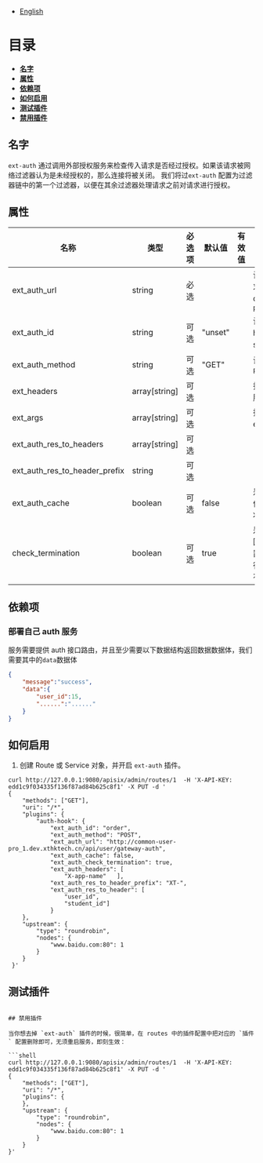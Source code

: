 <!--
#
# Licensed to the Apache Software Foundation (ASF) under one or more
# contributor license agreements.  See the NOTICE file distributed with
# this work for additional information regarding copyright ownership.
# The ASF licenses this file to You under the Apache License, Version 2.0
# (the "License"); you may not use this file except in compliance with
# the License.  You may obtain a copy of the License at
#
#     http://www.apache.org/licenses/LICENSE-2.0
#
# Unless required by applicable law or agreed to in writing, software
# distributed under the License is distributed on an "AS IS" BASIS,
# WITHOUT WARRANTIES OR CONDITIONS OF ANY KIND, either express or implied.
# See the License for the specific language governing permissions and
# limitations under the License.
#
-->

- [English](../../plugins/auth-hook.md)

# 目录

- [**名字**](#名字)
- [**属性**](#属性)
- [**依赖项**](#依赖项)
- [**如何启用**](#如何启用)
- [**测试插件**](#测试插件)
- [**禁用插件**](#禁用插件)

## 名字

`ext-auth` 通过调用外部授权服务来检查传入请求是否经过授权。如果该请求被网络过滤器认为是未经授权的，那么连接将被关闭。
我们将过`ext-auth` 配置为过滤器链中的第一个过滤器，以便在其余过滤器处理请求之前对请求进行授权。


## 属性

| 名称                      | 类型          | 必选项 | 默认值  | 有效值 | 描述                                                                                                                                                                                                                                                                    |
| ------------------------- | ------------- | ------ | ------- | ------ | ----------------------------------------------------------------------------------------------------------------------------------------------------------------------------------------------------------------------------------------------------------------------- |
| ext_auth_url             | string        | 必选   |         |        | 设置`auth-server` 的访问路由 插件会自动携带请求的`path,action,client_ip`携带到域名后面作为 query 参数`?path=path&action=action&client_ip=client_ip`                                                                                                      |
| ext_auth_id              | string        | 可选   | "unset" |        | 设置`ext_auth_id`, 该`ext_auth_id`将携带在 header 中`Auth-Hook-Id`请求自定义的 auth-server 服务                                                                                                                                                                       |
| ext_auth_method          | string        | 可选   | "GET"   |        | 设置 `auth-server` 的访问方法，默认是`GET`,只允许`POST`,`GET`                                                                                                                                                                                                           |
| ext_headers              | array[string] | 可选   |         |        | 指定业务请求的 header 参数 代理请求 ext_auth 服务，默认会携带`Authorization`                                                                                                                                                                                                |
| ext_args                 | array[string] | 可选   |         |        | 指定请求 query 参数 代理以 query 参数请求 ext_auth 服务                                                                                                                                                                                                                     |
| ext_auth_res_to_headers       | array[string] | 可选   |         |        | |
| ext_auth_res_to_header_prefix | string        | 可选   |     |        | |                                                                                                                                                                                                     |
| ext_auth_cache                | boolean       | 可选   | false   |        | 是否缓存相同 token 请求 ext_auth 服务的数据体，默认`false` 根据自己业务情况考虑,若开启，将缓存 60S                                                                                                                                                                          |
| check_termination         | boolean       | 可选   | true    |        | 是否请求 auth-server 验证后立即中断请求并返回错误信息，`true` 默认开启立即拦截返回，若设置`false` ，auth-server 若返回错误，也将继续放行，同时将 `ext_auth_res_to_headers` 设置的所有映射 header 字段删除。                                                                 |

## 依赖项

### 部署自己 auth 服务

服务需要提供 auth 接口路由，并且至少需要以下数据结构返回数据数据体，我们需要其中的`data`数据体

```json
{
    "message":"success",
    "data":{
        "user_id":15,
        "......":"......"
    }
}
```

## 如何启用

1. 创建 Route 或 Service 对象，并开启 `ext-auth` 插件。

```shell
curl http://127.0.0.1:9080/apisix/admin/routes/1  -H 'X-API-KEY: edd1c9f034335f136f87ad84b625c8f1' -X PUT -d '
{
    "methods": ["GET"],
    "uri": "/*",
    "plugins": {
        "auth-hook": {
            "ext_auth_id": "order",
            "ext_auth_method": "POST",
            "ext_auth_url": "http://common-user-pro_1.dev.xthktech.cn/api/user/gateway-auth",
            "ext_auth_cache": false,
            "ext_auth_check_termination": true,
            "ext_auth_headers": [
                "X-app-name"   ],
            "ext_auth_res_to_header_prefix": "XT-",
            "ext_auth_res_to_header": [
                "user_id",
                "student_id"]
            }
    },
    "upstream": {
        "type": "roundrobin",
        "nodes": {
            "www.baidu.com:80": 1
        }
    }
 }'
```

## 测试插件

```

## 禁用插件

当你想去掉 `ext-auth` 插件的时候，很简单，在 routes 中的插件配置中把对应的 `插件` 配置删除即可，无须重启服务，即刻生效：

```shell
curl http://127.0.0.1:9080/apisix/admin/routes/1  -H 'X-API-KEY: edd1c9f034335f136f87ad84b625c8f1' -X PUT -d '
{
    "methods": ["GET"],
    "uri": "/*",
    "plugins": {
    },
    "upstream": {
        "type": "roundrobin",
        "nodes": {
            "www.baidu.com:80": 1
        }
    }
}'
```